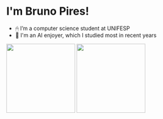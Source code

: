 # I'm Bruno Pires!

- 🖱 I’m a computer science student at UNIFESP
- 🦾 I'm an AI enjoyer, which I studied most in recent years


<div>  
  <img height="180em" src="https://github-readme-stats.vercel.app/api?username=psbruno&show_icons=true&include_all_commits=true&count_private=true"/>
  <img height="180em" src="https://github-readme-stats.vercel.app/api/top-langs/?username=psbruno&layout=compact&langs_count=7&"/>
</div><br>

